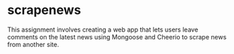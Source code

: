 # scrapenews
This assignment involves creating a web app that lets users leave comments on the latest news using Mongoose and Cheerio to scrape news from another site.
